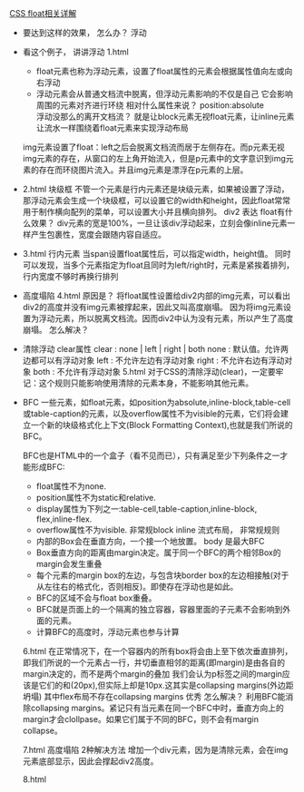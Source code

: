 [CSS float相关详解](https://juejin.cn/post/6844903519040831496)

- 要达到这样的效果， 怎么办？
    浮动 
- 看这个例子， 讲讲浮动
    1.html
    - float元素也称为浮动元素，设置了float属性的元素会根据属性值向左或向右浮动
    - 浮动元素会从普通文档流中脱离，但浮动元素影响的不仅是自己
        它会影响周围的元素对齐进行环绕
        相对什么属性来说？  position:absolute  
        浮动没那么的离开文档流？
    就是让block元素无视float元素，让inline元素让流水一样围绕着float元素来实现浮动布局

    img元素设置了float：left之后会脱离文档流而居于左侧存在。而p元素无视img元素的存在，从窗口的左上角开始流入，但是p元素中的文字意识到img元素的存在而环绕图片流入。并且img元素是漂浮在p元素的上层。

- 2.html 块级框 
    不管一个元素是行内元素还是块级元素，如果被设置了浮动，那浮动元素会生成一个块级框，可以设置它的width和height，因此float常常用于制作横向配列的菜单，可以设置大小并且横向排列。
    div2 表达 float有什么效果？
    div元素的宽是100%，一旦让该div浮动起来，立刻会像inline元素一样产生包裹性，宽度会跟随内容自适应。

- 3.html  行内元素
    当span设置float属性后，可以指定width，height值。 同时可以发现，当多个元素指定为float且同时为left/right时，元素是紧挨着排列，行内宽度不够时再换行排列

- 高度塌陷 4.html
    原因是？ 将float属性设置给div2内部的img元素，可以看出div2的高度并没有img元素被撑起来，因此又叫高度崩塌。 因为将img元素设置为浮动元素，所以脱离文档流。因而div2中认为没有元素，所以产生了高度崩塌。 怎么解决？

- 清除浮动 clear属性
    clear : none | left | right | both
    none  :  默认值。允许两边都可以有浮动对象
    left   :  不允许左边有浮动对象
    right  :  不允许右边有浮动对象
    both  :  不允许有浮动对象
    5.html
    对于CSS的清除浮动(clear)，一定要牢记：这个规则只能影响使用清除的元素本身，不能影响其他元素。

- BFC 
    一些元素，如float元素，如position为absolute,inline-block,table-cell或table-caption的元素，以及overflow属性不为visible的元素，它们将会建立一个新的块级格式化上下文(Block Formatting Context),也就是我们所说的BFC。

    BFC也是HTML中的一个盒子（看不见而已），只有满足至少下列条件之一才能形成BFC:
    - float属性不为none.
    - position属性不为static和relative.
    - display属性为下列之一:table-cell,table-caption,inline-block, flex,inline-flex.
    - overflow属性不为visible.
    非常规block inline  流式布局， 非常规规则
    - 内部的Box会在垂直方向，一个接一个地放置。 body 是最大BFC
    - Box垂直方向的距离由margin决定。属于同一个BFC的两个相邻Box的margin会发生重叠
    - 每个元素的margin box的左边，与包含块border box的左边相接触(对于从左往右的格式化，否则相反)。即使存在浮动也是如此。 
    - BFC的区域不会与float box重叠。
    - BFC就是页面上的一个隔离的独立容器，容器里面的子元素不会影响到外面的元素。
    - 计算BFC的高度时，浮动元素也参与计算

    6.html
    在正常情况下，在一个容器内的所有box将会由上至下依次垂直排列，即我们所说的一个元素占一行，并切垂直相邻的距离(即margin)是由各自的margin决定的，而不是两个margin的叠加
    我们会认为p标签之间的margin应该是它们的和(20px),但实际上却是10px.这其实是collapsing margins(外边距坍塌)
    其中flex布局不存在collapsing margins  优秀
    怎么解决？  利用BFC能消除collapsing margins。紧记只有当元素在同一个BFC中时，垂直方向上的margin才会clollpase。如果它们属于不同的BFC，则不会有margin collapse。

    7.html 高度塌陷  2种解决方法
    增加一个div元素，因为是清除元素，会在img元素底部显示，因此会撑起div2高度。

    8.html
